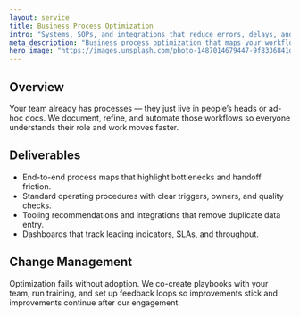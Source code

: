 ```yaml
---
layout: service
title: Business Process Optimization
intro: "Systems, SOPs, and integrations that reduce errors, delays, and operational drag."
meta_description: "Business process optimization that maps your workflows, automates the repeatable, and keeps teams accountable."
hero_image: "https://images.unsplash.com/photo-1487014679447-9f8336841d58?auto=format&fit=crop&w=2000&q=80"
---
```


## Overview

Your team already has processes — they just live in people’s heads or ad-hoc docs. We document, refine, and automate those workflows so everyone understands their role and work moves faster.

## Deliverables

- End-to-end process maps that highlight bottlenecks and handoff friction.
- Standard operating procedures with clear triggers, owners, and quality checks.
- Tooling recommendations and integrations that remove duplicate data entry.
- Dashboards that track leading indicators, SLAs, and throughput.

## Change Management

Optimization fails without adoption. We co-create playbooks with your team, run training, and set up feedback loops so improvements stick and improvements continue after our engagement.
